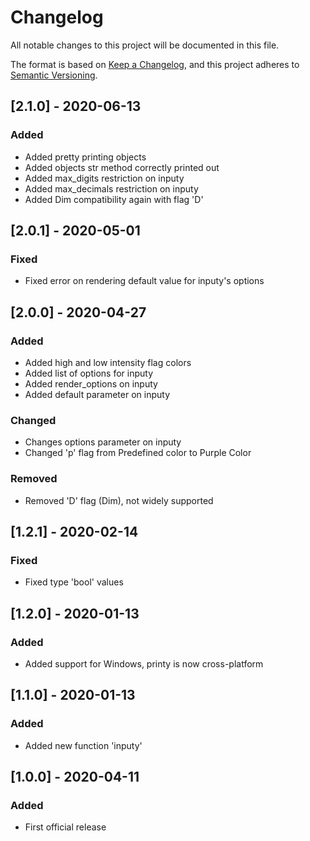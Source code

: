 # Changelog

All notable changes to this project will be documented in this file.

The format is based on [Keep a Changelog](https://keepachangelog.com/en/1.0.0/),
and this project adheres to [Semantic Versioning](https://semver.org/spec/v2.0.0.html).

## [2.1.0] - 2020-06-13

### Added

- Added pretty printing objects
- Added objects str method correctly printed out
- Added max_digits restriction on inputy
- Added max_decimals restriction on inputy
- Added Dim compatibility again with flag 'D'

## [2.0.1] - 2020-05-01

### Fixed

- Fixed error on rendering default value for inputy's options 


## [2.0.0] - 2020-04-27

### Added

- Added high and low intensity flag colors
- Added list of options for inputy
- Added render_options on inputy
- Added default parameter on inputy

### Changed

- Changes options parameter on inputy
- Changed 'p' flag from Predefined color to Purple Color 

### Removed

- Removed 'D' flag (Dim), not widely supported


## [1.2.1] - 2020-02-14

### Fixed

- Fixed type 'bool' values

## [1.2.0] - 2020-01-13

### Added

- Added support for Windows, printy is now cross-platform

## [1.1.0] - 2020-01-13

### Added

- Added new function 'inputy'

## [1.0.0] - 2020-04-11

### Added

- First official release
